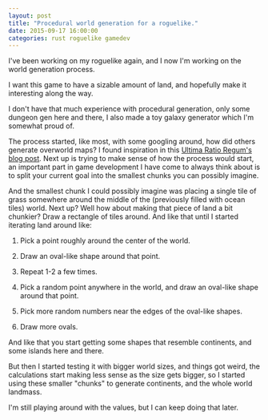 ```yaml
---
layout: post
title: "Procedural world generation for a roguelike."
date: 2015-09-17 16:00:00
categories: rust roguelike gamedev
---
```


I've been working on my roguelike again, and I now I'm working on the world generation process.

I want this game to have a sizable amount of land, and hopefully make it interesting along the way.

I don't have that much experience with procedural generation, only some dungeon gen here and there, I also made a toy galaxy generator which I'm somewhat proud of.

The process started, like most, with some googling around, how did others generate overworld maps? I found inspiration in this [Ultima Ratio Regum's blog post](http://www.ultimaratioregum.co.uk/game/2012/05/07/map-generation-redux/). Next up is trying to make sense of how the process would start, an important part in game development I have come to always think about is to split your current goal into the smallest chunks you can possibly imagine.

And the smallest chunk I could possibly imagine was placing a single tile of grass somewhere around the middle of the (previously filled with ocean tiles) world. Next up? Well how about making that piece of land a bit chunkier? Draw a rectangle of tiles around. And like that until I started iterating land around like:

1. Pick a point roughly around the center of the world.

2. Draw an oval-like shape around that point.

3. Repeat 1-2 a few times.

4. Pick a random point anywhere in the world, and draw an oval-like shape around that point.

5. Pick more random numbers near the edges of the oval-like shapes.

6. Draw more ovals.

And like that you start getting some shapes that resemble continents, and some islands here and there.

But then I started testing it with bigger world sizes, and things got weird, the calculations start making less sense as the size gets bigger, so I started using these smaller "chunks" to generate continents, and the whole world landmass.

I'm still playing around with the values, but I can keep doing that later.

